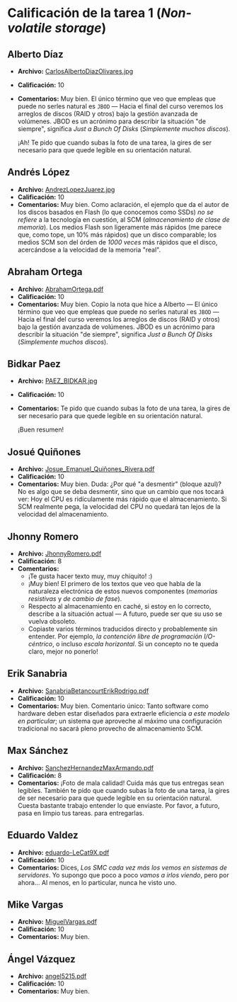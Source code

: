 # Calificación de la tarea 1 (*Non-volatile storage*)

## Alberto Díaz

* **Archivo:** [CarlosAlbertoDiazOlivares.jpg](CarlosAlbertoDiazOlivares.jpg)
* **Calificación:** 10
* **Comentarios:** Muy bien. El único término que veo que empleas que
  puede no serles natural es `JBOD` — Hacia el final del curso veremos
  los arreglos de discos (RAID y otros) bajo la gestión avanzada de
  volúmenes. JBOD es un acrónimo para describir la situación "de
  siempre", significa *Just a Bunch Of Disks* (*Simplemente muchos
  discos*).
  
  ¡Ah! Te pido que cuando subas la foto de una tarea, la gires de ser
  necesario para que quede legible en su orientación natural.

## Andrés López

* **Archivo:** [AndrezLopezJuarez.jpg](AndrezLopezJuarez.jpg)
* **Calificación:** 10
* **Comentarios:** Muy bien. Como aclaración, el ejemplo que da el
  autor de los discos basados en Flash (lo que conocemos como SSDs) *no
  se refiere* a la tecnología en cuestión, al SCM (*almacenamiento de
  clase de memoria*). Los medios Flash son ligeramente más rápidos (me
  parece que, como tope, un 10% más rápidos) que un disco comparable;
  los medios SCM son del órden de *1000 veces* más rápidos que el
  disco, acercándose a la velocidad de la memoria "real".

## Abraham Ortega

* **Archivo:** [AbrahamOrtega.pdf](AbrahamOrtega.pdf)
* **Calificación:** 10
* **Comentarios:** Muy bien. Copio la nota que hice a Alberto — El
  único término que veo que empleas que puede no serles natural es
  `JBOD` — Hacia el final del curso veremos los arreglos de discos
  (RAID y otros) bajo la gestión avanzada de volúmenes. JBOD es un
  acrónimo para describir la situación "de siempre", significa *Just a
  Bunch Of Disks* (*Simplemente muchos discos*).

## Bidkar Paez

* **Archivo:** [PAEZ_BIDKAR.jpg](PAEZ_BIDKAR.jpg)
* **Calificación:** 10
* **Comentarios:** Te pido que cuando subas la foto de una tarea, la
  gires de ser necesario para que quede legible en su orientación
  natural.
  
  ¡Buen resumen!

## Josué Quiñones

* **Archivo:** [Josue_Emanuel_Quiñones_Rivera.pdf](Josue_Emanuel_Quiñones_Rivera.pdf)
* **Calificación:** 10
* **Comentarios:** Muy bien. Duda: ¿Por qué "a desmentir" (bloque
  azul)? No es algo que se deba desmentir, sino que un cambio que nos
  tocará ver: Hoy el CPU es ridículamente más rápido que el
  almacenamiento. Si SCM realmente pega, la velocidad del CPU no
  quedará tan lejos de la velocidad del almacenamiento.

## Jhonny Romero

* **Archivo:** [JhonnyRomero.pdf](JhonnyRomero.pdf)
* **Calificación:** 8
* **Comentarios:**
  * ¡Te gusta hacer texto muy, muy chiquito! :)
  * ¡Muy bien! El primero de los textos que veo que habla de la
    naturaleza electrónica de estos nuevos componentes (*memorias
    resistivas* y *de cambio de fase*).
  * Respecto al almacenamiento en caché, si estoy en lo correcto,
    describe a la situación actual — A futuro, puede ser que su uso se
    vuelva obsoleto.
  * Copiaste varios términos traducidos directo y probablemente sin
    entender. Por ejemplo, *la contención libre de programación
    I/O-céntrico*, o incluso *escala horizontal*. Si un concepto no te
    queda claro, mejor no ponerlo!

## Erik Sanabria

* **Archivo:** [SanabriaBetancourtErikRodrigo.pdf](SanabriaBetancourtErikRodrigo.pdf)
* **Calificación:** 10
* **Comentarios:** Muy bien. Comentario único: Tanto software como
  hardware deben estar diseñados para extraerle eficiencia *a este
  modelo en particular*; un sistema que aproveche al máximo una
  configuración tradicional no sacará pleno provecho de almacenamiento
  SCM.

## Max Sánchez

* **Archivo:** [SanchezHernandezMaxArmando.pdf](SanchezHernandezMaxArmando.pdf)
* **Calificación:** 8
* **Comentarios:** ¡Foto de mala calidad! Cuida más que tus entregas
  sean legibles. También te pido que cuando subas la foto de una
  tarea, la gires de ser necesario para que quede legible en su
  orientación natural. Cuesta bastante trabajo entender lo que
  enviaste. Por favor, a futuro, pasa en limpio tus tareas. para
  entregarlas.

## Eduardo Valdez

* **Archivo:** [eduardo-LeCat9X.pdf](eduardo-LeCat9X.pdf)
* **Calificación:** 10
* **Comentarios:** Dices, *Los SMC cada vez más los vemos en sistemas
  de servidores*. Yo supongo que poco a poco *vamos a irlos viendo*,
  pero por ahora... Al menos, en lo particular, nunca he visto uno.

## Mike Vargas

* **Archivo:** [MiguelVargas.pdf](MiguelVargas.pdf)
* **Calificación:** 10
* **Comentarios:** Muy bien.

## Ángel Vázquez

* **Archivo:** [angel5215.pdf](angel5215.pdf)
* **Calificación:** 10
* **Comentarios:** Muy bien.
